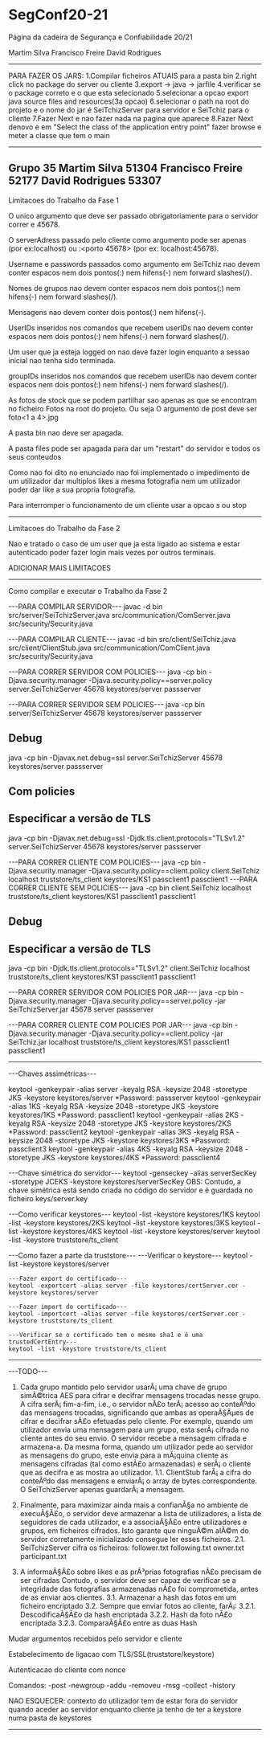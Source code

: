 # SegConf20-21
Página da cadeira de Segurança e Confiabilidade 20/21 

Martim Silva 
Francisco Freire
David Rodrigues

----------------------

PARA FAZER OS JARS:
1.Compilar ficheiros ATUAIS para a pasta bin
2.right click no package do server ou cliente
3.export -> java -> jarfile
4.verificar se o package correto e o que esta selecionado
5.selecionar a opcao export java source files and resources(3a opcao)
6.selecionar o path na root do projeto e o nome do jar é SeiTchizServer para servidor e SeiTchiz para o cliente
7.Fazer Next e nao fazer nada na pagina que aparece
8.Fazer Next denovo e em "Select the class of the application entry point" fazer browse
e meter a classe que tem o main

----------------------
Grupo 35
Martim Silva 51304
Francisco Freire 52177
David Rodrigues 53307
----------------------
Limitacoes do Trabalho da Fase 1

O unico argumento que deve ser passado obrigatoriamente para o servidor correr e 45678.

O serverAdress passado pelo cliente como argumento pode ser apenas <endereco IP> (por ex:localhost) ou <endereco IP>:<porto 45678> (por ex: localhost:45678).

Username e passwords passados como argumento em SeiTchiz nao devem conter espacos nem dois pontos(:) nem hifens(-) nem forward slashes(/).

Nomes de grupos nao devem conter espacos nem dois pontos(:) nem hifens(-) nem forward slashes(/).

Mensagens nao devem conter dois pontos(:) nem hifens(-).

UserIDs inseridos nos comandos que recebem userIDs nao devem conter espacos nem dois pontos(:) nem hifens(-) nem forward slashes(/).

Um user que ja esteja logged on nao deve fazer login enquanto a sessao inicial nao tenha sido terminada.

groupIDs inseridos nos comandos que recebem userIDs nao devem conter espacos nem dois pontos(:) nem hifens(-) nem forward slashes(/).

As fotos de stock que se podem partilhar sao apenas as que se encontram no ficheiro Fotos na root do projeto.
Ou seja O argumento <photo> de post deve ser foto<1 a 4>.jpg

A pasta bin nao deve ser apagada.

A pasta files pode ser apagada para dar um "restart" do servidor e todos os seus conteudos

Como nao foi dito no enunciado nao foi implementado o impedimento de um utilizador dar multiplos likes a mesma fotografia nem um utilizador poder dar like a sua propria fotografia.

Para interromper o funcionamento de um cliente usar a opcao s ou stop

----------------------
Limitacoes do Trabalho da Fase 2

Nao e tratado o caso de um user que ja esta ligado ao sistema e estar autenticado poder fazer login mais vezes por outros terminais. 

ADICIONAR MAIS LIMITACOES

----------------------
Como compilar e executar o Trabalho da Fase 2

---PARA COMPILAR SERVIDOR---
javac -d bin src/server/SeiTchizServer.java src/communication/ComServer.java src/security/Security.java

---PARA COMPILAR CLIENTE---
javac -d bin src/client/SeiTchiz.java src/client/ClientStub.java src/communication/ComClient.java src/security/Security.java

---PARA CORRER SERVIDOR COM POLICIES---
java -cp bin -Djava.security.manager -Djava.security.policy==server.policy server.SeiTchizServer 45678 keystores/server passserver

---PARA CORRER SERVIDOR SEM POLICIES---
java -cp bin server/SeiTchizServer 45678 keystores/server passserver
## Debug
java -cp bin -Djavax.net.debug=ssl server.SeiTchizServer 45678 keystores/server passserver
## Com policies

## Especificar a versão de TLS
java -cp bin -Djavax.net.debug=ssl -Djdk.tls.client.protocols="TLSv1.2" server.SeiTchizServer 45678 keystores/server passserver

---PARA CORRER CLIENTE COM POLICIES---
java -cp bin -Djava.security.manager -Djava.security.policy==client.policy client.SeiTchiz localhost truststore/ts_client keystores/KS1 passclient1 passclient1
---PARA CORRER CLIENTE SEM POLICIES---
java -cp bin client.SeiTchiz localhost truststore/ts_client keystores/KS1 passclient1 passclient1
## Debug
## Especificar a versão de TLS
java -cp bin -Djdk.tls.client.protocols="TLSv1.2" client.SeiTchiz localhost truststore/ts_client keystores/KS1 passclient1 passclient1


---PARA CORRER SERVIDOR COM POLICIES POR JAR---
java -cp bin -Djava.security.manager -Djava.security.policy==server.policy -jar SeiTchizServer.jar 45678 server passserver

---PARA CORRER CLIENTE COM POLICIES POR JAR---
java -cp bin -Djava.security.manager -Djava.security.policy==client.policy -jar SeiTchiz.jar localhost truststore/ts_client keystores/KS1 passclient1 passclient1

----------------------

---Chaves assimétricas---

keytool -genkeypair -alias server -keyalg RSA -keysize 2048 -storetype JKS -keystore keystores/server 
*Password: passserver
keytool -genkeypair -alias 1KS -keyalg RSA -keysize 2048 -storetype JKS -keystore keystores/1KS
*Password: passclient1
keytool -genkeypair -alias 2KS -keyalg RSA -keysize 2048 -storetype JKS -keystore keystores/2KS
*Password: passclient2
keytool -genkeypair -alias 3KS -keyalg RSA -keysize 2048 -storetype JKS -keystore keystores/3KS
*Password: passclient3
keytool -genkeypair -alias 4KS -keyalg RSA -keysize 2048 -storetype JKS -keystore keystores/4KS
*Password: passclient4


---Chave simétrica do servidor--- 
keytool -genseckey -alias serverSecKey -storetype JCEKS -keystore keystores/serverSecKey
OBS: Contudo, a chave simétrica está sendo criada no código do servidor e é guardada no ficheiro keys/server.key

---Como verificar keystores---
keytool -list -keystore keystores/1KS
keytool -list -keystore keystores/2KS
keytool -list -keystore keystores/3KS
keytool -list -keystore keystores/4KS
keytool -list -keystore keystores/server
keytool -list -keystore truststore/ts_client


---Como fazer a parte da truststore---
    ---Verificar o keystore---
    keytool -list -keystore keystores/server

    ---Fazer export do certificado---
    keytool -exportcert -alias server -file keystores/certServer.cer -keystore keystores/server

    ---Fazer import do certificado--- 
    keytool -importcert -alias server -file keystores/certServer.cer -keystore truststore/ts_client

    ---Verificar se o certificado tem o mesmo sha1 e é uma trustedCertEntry--- 
    keytool -list -keystore truststore/ts_client

----------------------

---TODO---

1. Cada grupo mantido pelo servidor usarÃ¡ uma chave de grupo simÃ©trica AES para cifrar e decifrar mensagens trocadas nesse grupo. A cifra serÃ¡ fim-a-fim, i.e., o servidor nÃ£o terÃ¡ acesso ao conteÃºdo das mensagens trocadas, significando que ambas as operaÃ§Ãµes de cifrar e decifrar sÃ£o efetuadas pelo cliente. Por exemplo, quando um utilizador envia uma mensagem para um grupo, esta serÃ¡ cifrada no cliente antes do seu envio. O servidor recebe a mensagem cifrada e armazena-a. Da mesma forma, quando um utilizador pede ao servidor as mensagens do grupo, este envia para a mÃ¡quina cliente as mensagens cifradas (tal como estÃ£o armazenadas) e serÃ¡ o cliente que as decifra e as mostra ao utilizador.
    1.1. ClientStub farÃ¡ a cifra do conteÃºdo das mensagens e enviarÃ¡ o array de bytes correspondente. O SeiTchizServer apenas guardarÃ¡ a mensagem. 

2. Finalmente, para maximizar ainda mais a confianÃ§a no ambiente de execuÃ§Ã£o, o servidor deve armazenar a lista de utilizadores, a lista de seguidores de cada utilizador, e a associaÃ§Ã£o entre utilizadores e grupos, em ficheiros cifrados. Isto garante que ninguÃ©m alÃ©m do servidor corretamente inicializado consegue ler esses ficheiros. 
    2.1. SeiTchizServer cifra os ficheiros:
            follower.txt
            following.txt
            owner.txt
            participant.txt

3. A informaÃ§Ã£o sobre likes e as prÃ³prias fotografias nÃ£o precisam de ser cifradas Contudo, o servidor deve ser capaz de verificar se a integridade das fotografias armazenadas nÃ£o foi comprometida, antes de as enviar aos clientes.
    3.1. Armazenar a hash das fotos em um ficheiro encriptado
    3.2. Sempre que enviar fotos ao cliente, farÃ¡: 
            3.2.1. DescodificaÃ§Ã£o da hash encriptada
            3.2.2. Hash da foto nÃ£o encriptada
            3.2.3. ComparaÃ§Ã£o entre as duas Hash


Mudar argumentos recebidos pelo servidor e cliente

Estabelecimento de ligacao com TLS/SSL(truststore/keystore)

Autenticacao do cliente com nonce

Comandos:
	-post
	-newgroup
	-addu
	-removeu
	-msg
	-collect
	-history
	
NAO ESQUECER:
contexto do utilizador tem de estar fora do servidor
quando aceder ao servidor enquanto cliente ja tenho de ter a keystore numa pasta de keystores            

----------------------